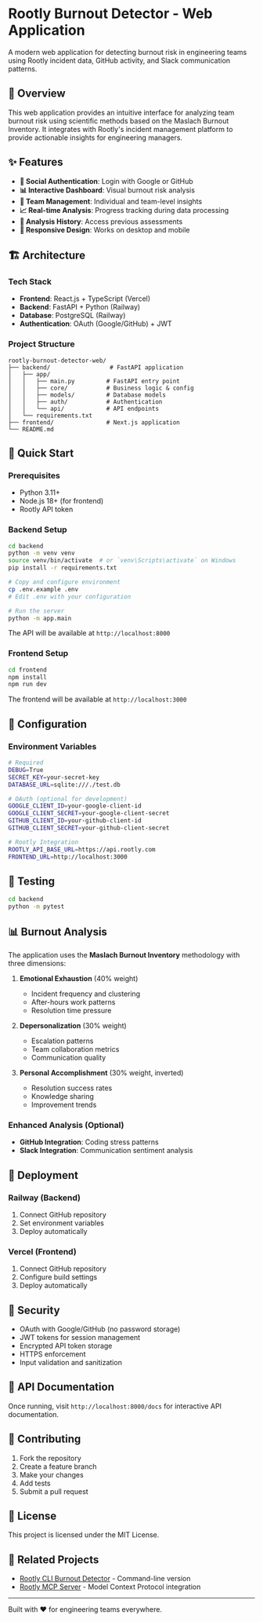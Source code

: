 # Rootly Burnout Detector - Web Application

A modern web application for detecting burnout risk in engineering teams using Rootly incident data, GitHub activity, and Slack communication patterns.

## 🎯 Overview

This web application provides an intuitive interface for analyzing team burnout risk using scientific methods based on the Maslach Burnout Inventory. It integrates with Rootly's incident management platform to provide actionable insights for engineering managers.

## ✨ Features

- **🔐 Social Authentication**: Login with Google or GitHub
- **📊 Interactive Dashboard**: Visual burnout risk analysis
- **👥 Team Management**: Individual and team-level insights
- **📈 Real-time Analysis**: Progress tracking during data processing
- **🔄 Analysis History**: Access previous assessments
- **📱 Responsive Design**: Works on desktop and mobile

## 🏗️ Architecture

### Tech Stack
- **Frontend**: React.js + TypeScript (Vercel)
- **Backend**: FastAPI + Python (Railway)
- **Database**: PostgreSQL (Railway)
- **Authentication**: OAuth (Google/GitHub) + JWT

### Project Structure
```
rootly-burnout-detector-web/
├── backend/                 # FastAPI application
│   ├── app/
│   │   ├── main.py         # FastAPI entry point
│   │   ├── core/           # Business logic & config
│   │   ├── models/         # Database models
│   │   ├── auth/           # Authentication
│   │   └── api/            # API endpoints
│   └── requirements.txt
├── frontend/               # Next.js application  
└── README.md
```

## 🚀 Quick Start

### Prerequisites
- Python 3.11+
- Node.js 18+ (for frontend)
- Rootly API token

### Backend Setup
```bash
cd backend
python -m venv venv
source venv/bin/activate  # or `venv\Scripts\activate` on Windows
pip install -r requirements.txt

# Copy and configure environment
cp .env.example .env
# Edit .env with your configuration

# Run the server
python -m app.main
```

The API will be available at `http://localhost:8000`

### Frontend Setup
```bash
cd frontend
npm install
npm run dev
```

The frontend will be available at `http://localhost:3000`

## 🔧 Configuration

### Environment Variables
```bash
# Required
DEBUG=True
SECRET_KEY=your-secret-key
DATABASE_URL=sqlite:///./test.db

# OAuth (optional for development)
GOOGLE_CLIENT_ID=your-google-client-id
GOOGLE_CLIENT_SECRET=your-google-client-secret
GITHUB_CLIENT_ID=your-github-client-id
GITHUB_CLIENT_SECRET=your-github-client-secret

# Rootly Integration
ROOTLY_API_BASE_URL=https://api.rootly.com
FRONTEND_URL=http://localhost:3000
```

## 🧪 Testing

```bash
cd backend
python -m pytest
```

## 📊 Burnout Analysis

The application uses the **Maslach Burnout Inventory** methodology with three dimensions:

1. **Emotional Exhaustion** (40% weight)
   - Incident frequency and clustering
   - After-hours work patterns
   - Resolution time pressure

2. **Depersonalization** (30% weight)
   - Escalation patterns
   - Team collaboration metrics
   - Communication quality

3. **Personal Accomplishment** (30% weight, inverted)
   - Resolution success rates
   - Knowledge sharing
   - Improvement trends

### Enhanced Analysis (Optional)
- **GitHub Integration**: Coding stress patterns
- **Slack Integration**: Communication sentiment analysis

## 🚢 Deployment

### Railway (Backend)
1. Connect GitHub repository
2. Set environment variables
3. Deploy automatically

### Vercel (Frontend)
1. Connect GitHub repository
2. Configure build settings
3. Deploy automatically

## 🔐 Security

- OAuth with Google/GitHub (no password storage)
- JWT tokens for session management
- Encrypted API token storage
- HTTPS enforcement
- Input validation and sanitization

## 📝 API Documentation

Once running, visit `http://localhost:8000/docs` for interactive API documentation.

## 🤝 Contributing

1. Fork the repository
2. Create a feature branch
3. Make your changes
4. Add tests
5. Submit a pull request

## 📄 License

This project is licensed under the MIT License.

## 🔗 Related Projects

- [Rootly CLI Burnout Detector](https://github.com/your-org/rootly-burnout-detector) - Command-line version
- [Rootly MCP Server](https://github.com/Rootly-AI-Labs/Rootly-MCP-server) - Model Context Protocol integration

---

Built with ❤️ for engineering teams everywhere.
